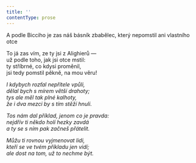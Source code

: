 ```yaml
---
title: ''
contentType: prose
---
```


A podle Bicciho je zas náš básník zbabělec, který nepomstil ani vlastního otce

  

To já zas vím, ze ty jsi z Alighierů —  
už podle toho, jak jsi otce mstil:  
ty stříbrné, co kdysi proměnil,  
jsi tedy pomstil pěkně, na mou věru!

_I kdybych rozťal nepřítele vpůli,  
dělal bych s mírem větší drahoty;  
tys ale měl tak plné kalhoty,  
že i dva mezci by s tím stěží hnuli._

_Tos nám dal příklad, jenom co je pravda:  
nejdřív ti někdo holí hezky zavdá  
a ty se s ním pak začneš přátelit._

_Můžu ti rovnou vyjmenovat lidi,  
kteří se ve tvém příkladu jen vidí;  
ale dost na tom, už to nechme být._
